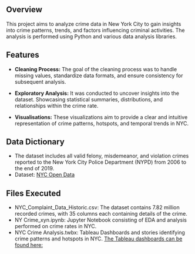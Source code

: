 ## Overview
This project aims to analyze crime data in New York City to gain insights into crime patterns, trends, and factors influencing criminal activities. The analysis is performed using Python and various data analysis libraries.

## Features

- **Cleaning Process:** The goal of the cleaning process was to handle missing values, standardize data formats, and ensure consistency for subsequent analysis.

- **Exploratory Analysis:** It was conducted to uncover insights into the dataset. Showcasing statistical summaries, distributions, and relationships within the crime rate. 

- **Visualisations:** These visualizations aim to provide a clear and intuitive representation of crime patterns, hotspots, and temporal trends in NYC.

## Data Dictionary

* The dataset includes all valid felony, misdemeanor, and violation crimes reported to the New York City Police Department (NYPD) from 2006 to the end of 2019. 
* Dataset: [NYC Open Data](https://data.cityofnewyork.us/Public-Safety/NYPD-Complaint-Data-Historic/qgea-i56i)

## Files Executed

* NYC_Complaint_Data_Historic.csv: The dataset contains 7.82 million recorded crimes, with 35 columns each containing details of the crime. 
* NY Crime_xyn.ipynb: Jupyter Notebook consisting of EDA and analysis performed on crime rates in NYC.
* NYC Crime Analysis.twbx: Tableau Dashboards and stories identifying crime patterns and hotspots in NYC. [The Tableau dashboards can be found here:](https://public.tableau.com/app/profile/vidhi.ambwani/viz/NYPDCrimeAnalysis_17044994469650/UnravelingtheCrimeLandscape)





